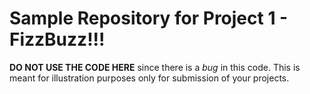 # Sample Repository for Project 1 - FizzBuzz!!!

**DO NOT USE THE CODE HERE** since there is a *bug* in this code. This is meant for illustration purposes only for submission of your projects.
